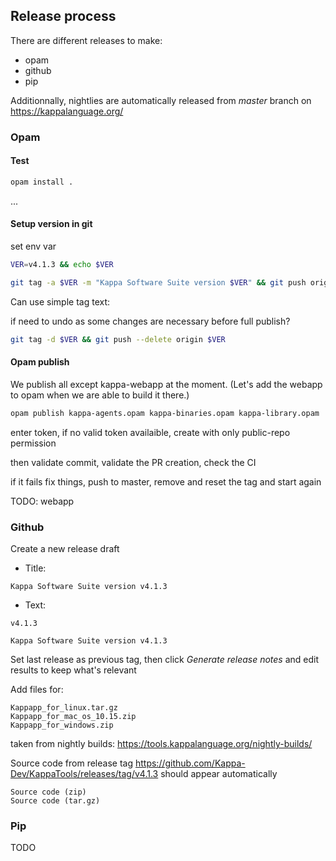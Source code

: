 ## Release process

There are different releases to make:
- opam
- github
- pip

Additionnally, nightlies are automatically released from _master_ branch on https://kappalanguage.org/

### Opam
#### Test
```bash
opam install .
```
...

#### Setup version in git
set env var
```bash
VER=v4.1.3 && echo $VER
```

```bash
git tag -a $VER -m "Kappa Software Suite version $VER" && git push origin $VER
```
Can use simple tag text:


if need to undo as some changes are necessary before full publish?

```bash
git tag -d $VER && git push --delete origin $VER
```

#### Opam publish

We publish all except kappa-webapp at the moment. (Let's add the webapp to opam when we are able to build it there.)

```bash
opam publish kappa-agents.opam kappa-binaries.opam kappa-library.opam
```

enter token, if no valid token availaible, create with only public-repo permission 

then validate commit, validate the PR creation, check the CI

if it fails fix things, push to master, remove and reset the tag and start again


TODO: webapp


### Github

Create a new release draft

- Title:
```
Kappa Software Suite version v4.1.3
```

- Text:
```
v4.1.3

Kappa Software Suite version v4.1.3
```

Set last release as previous tag, then click _Generate release notes_ and edit results to keep what's relevant

Add files for:

```
Kappapp_for_linux.tar.gz
Kappapp_for_mac_os_10.15.zip
Kappapp_for_windows.zip
```
taken from nightly builds: https://tools.kappalanguage.org/nightly-builds/

Source code from release tag https://github.com/Kappa-Dev/KappaTools/releases/tag/v4.1.3 should appear automatically

```
Source code (zip)
Source code (tar.gz) 
```



### Pip

TODO
